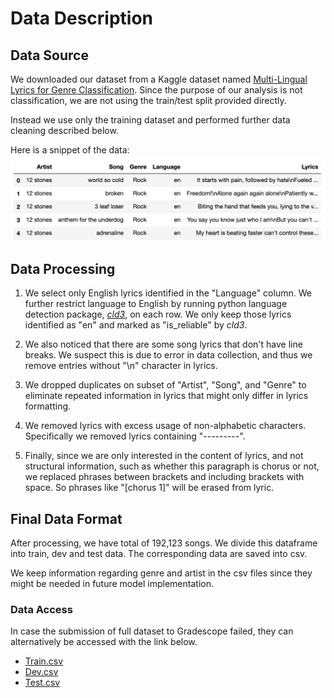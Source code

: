 # Data Description

## Data Source
We downloaded our dataset from a Kaggle dataset named [Multi-Lingual Lyrics for Genre Classification](https://www.kaggle.com/mateibejan/multilingual-lyrics-for-genre-classification). Since the purpose of our analysis is not classification, we are not using the train/test split provided directly. 

Instead we use only the training dataset and performed further data cleaning described below.

Here is a snippet of the data: ![data example 1](/images/preprocessed_df.png) 

## Data Processing 

1. We select only English lyrics identified in the "Language" column. We further restrict language to English by running python language detection package, [*cld3*](https://pypi.org/project/pycld3/), on each row. We only keep those lyrics identified as "en" and marked as "is_reliable" by *cld3*.  

2. We also noticed that there are some song lyrics that don't have line breaks. We suspect this is due to error in data collection, and thus we remove entries without "\n" character in lyrics.

3. We dropped duplicates on subset of "Artist", "Song", and "Genre" to eliminate repeated information in lyrics that might only differ in lyrics formatting. 

4. We removed lyrics with excess usage of non-alphabetic characters. Specifically we removed lyrics containing "---------".

5. Finally, since we are only interested in the content of lyrics, and not structural information, such as whether this paragraph is chorus or not, we replaced phrases between brackets and including brackets with space. So phrases like "\[chorus 1\]" will be erased from lyric.

## Final Data Format

After processing, we have total of 192,123 songs. We divide this dataframe into train, dev and test data. The corresponding data are saved into csv.

We keep information regarding genre and artist in the csv files since they might be needed in future model implementation.

### Data Access

In case the submission of full dataset to Gradescope failed, they can alternatively be accessed with the link below. 

* [Train.csv](https://drive.google.com/file/d/1EWA6Vv5hfbg3y-nfzOApAQfgiKs5gLSc/view?usp=sharing)
* [Dev.csv](https://drive.google.com/file/d/1nTBa39xOLZ-M018G4_P1u8QS-juwingW/view?usp=sharing)
* [Test.csv](https://drive.google.com/file/d/1KLX-LdphlSYeNCxK7Atf2Sm6U29WwX8p/view?usp=sharing)